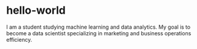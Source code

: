 # hello-world
I am a student studying machine learning and data analytics. My goal is to become a data scientist specializing in marketing and business operations efficiency.
